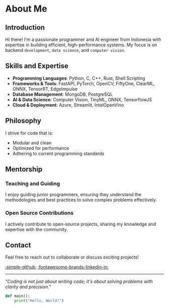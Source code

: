 # About Me

## Introduction
Hi there! I'm a passionate programmer and AI engineer from Indonesia with expertise in building efficient, high-performance systems. My focus is on backend `development`, `data science`, and `computer vision`.

## Skills and Expertise
- **Programming Languages**: Python, C, C++, Rust, Shell Scripting
- **Frameworks & Tools**: FastAPI, PyTorch, OpenCV, FiftyOne, ClearML, ONNX, TensorRT, EdgeImpulse
- **Database Management**: MongoDB, PostgreSQL
- **AI & Data Science**: Computer Vision, TinyML, ONNX, TensorflowJS
- **Cloud & Deployment**: Azure, Streamlit, IntelOpenVino

## Philosophy
I strive for code that is:

- Modular and clean
- Optimized for performance
- Adhering to current programming standards

## Mentorship
### Teaching and Guiding
I enjoy guiding junior programmers, ensuring they understand the methodologies and best practices to solve complex problems effectively.
### Open Source Contributions
I actively contribute to open-source projects, sharing my knowledge and expertise with the community.

## Contact
Feel free to reach out to collaborate or discuss exciting projects!

[:simple-github:](https://github.com/yourusername)    [:fontawesome-brands-linkedin-in:](https://linkedin.com/in/yourusername)


---
*"Coding is not just about writing code; it's about solving problems with clarity and precision."*

```python title="hello.py"
def main():
    print("Hello, World!")
```
